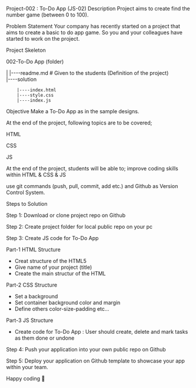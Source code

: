 Project-002 : To-Do App (JS-02)
Description
Project aims to create find the number game (between 0 to 100).

Problem Statement
Your company has recently started on a project that aims to create a basic to do app game. So you and your colleagues have started to work on the project.

Project Skeleton

002-To-Do App (folder)

|
|----readme.md         # Given to the students (Definition of the project)          
|----solution

        |----index.html  
        |----style.css   
        |----index.js

Objective
Make a To-Do App as in the sample designs.

At the end of the project, following topics are to be covered;

HTML

CSS

JS

At the end of the project, students will be able to;
improve coding skills within HTML & CSS & JS

use git commands (push, pull, commit, add etc.) and Github as Version Control System.

Steps to Solution

Step 1: Download or clone project repo on Github

Step 2: Create project folder for local public repo on your pc

Step 3: Create JS code for To-Do App

Part-1 HTML Structure

- Creat structure of the HTML5
- Give name of your project (title)
- Create the main structur of the HTML

Part-2 CSS Structure

- Set a background
- Set container background color and margin
- Define others color-size-padding etc...

Part-3 JS Structure

- Create code for To-Do App : User should create, delete  and mark tasks as them done or undone

Step 4: Push your application into your own public repo on Github

Step 5: Deploy your application on Github template to showcase your app within your team.

Happy coding 💪